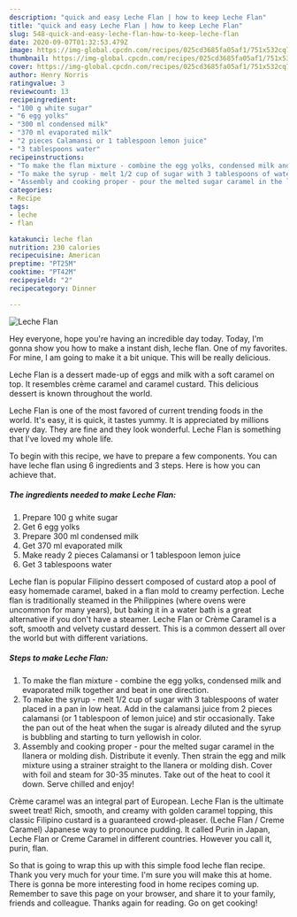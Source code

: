 ```yaml
---
description: "quick and easy Leche Flan | how to keep Leche Flan"
title: "quick and easy Leche Flan | how to keep Leche Flan"
slug: 548-quick-and-easy-leche-flan-how-to-keep-leche-flan
date: 2020-09-07T01:32:53.479Z
image: https://img-global.cpcdn.com/recipes/025cd3685fa05af1/751x532cq70/leche-flan-recipe-main-photo.jpg
thumbnail: https://img-global.cpcdn.com/recipes/025cd3685fa05af1/751x532cq70/leche-flan-recipe-main-photo.jpg
cover: https://img-global.cpcdn.com/recipes/025cd3685fa05af1/751x532cq70/leche-flan-recipe-main-photo.jpg
author: Henry Norris
ratingvalue: 3
reviewcount: 13
recipeingredient:
- "100 g white sugar"
- "6 egg yolks"
- "300 ml condensed milk"
- "370 ml evaporated milk"
- "2 pieces Calamansi or 1 tablespoon lemon juice"
- "3 tablespoons water"
recipeinstructions:
- "To make the flan mixture - combine the egg yolks, condensed milk and evaporated milk together and beat in one direction."
- "To make the syrup - melt 1/2 cup of sugar with 3 tablespoons of water placed in a pan in low heat. Add in the calamansi juice from 2 pieces calamansi (or 1 tablespoon of lemon juice) and stir occasionally. Take the pan out of the heat when the sugar is already diluted and the syrup is bubbling and starting to turn yellowish in color."
- "Assembly and cooking proper - pour the melted sugar caramel in the llanera or molding dish. Distribute it evenly. Then strain the egg and milk mixture using a strainer straight to the llanera or molding dish. Cover with foil and steam for 30-35 minutes. Take out of the heat to cool it down. Serve chilled and enjoy!"
categories:
- Recipe
tags:
- leche
- flan

katakunci: leche flan 
nutrition: 230 calories
recipecuisine: American
preptime: "PT25M"
cooktime: "PT42M"
recipeyield: "2"
recipecategory: Dinner

---
```



![Leche Flan](https://img-global.cpcdn.com/recipes/025cd3685fa05af1/751x532cq70/leche-flan-recipe-main-photo.jpg)

Hey everyone, hope you're having an incredible day today. Today, I'm gonna show you how to make a instant dish, leche flan. One of my favorites. For mine, I am going to make it a bit unique. This will be really delicious.

Leche Flan is a dessert made-up of eggs and milk with a soft caramel on top. It resembles crème caramel and caramel custard. This delicious dessert is known throughout the world.

Leche Flan is one of the most favored of current trending foods in the world. It's easy, it is quick, it tastes yummy. It is appreciated by millions every day. They are fine and they look wonderful. Leche Flan is something that I've loved my whole life.


To begin with this recipe, we have to prepare a few components. You can have leche flan using 6 ingredients and 3 steps. Here is how you can achieve that.

<!--inarticleads1-->

##### The ingredients needed to make Leche Flan:

1. Prepare 100 g white sugar
1. Get 6 egg yolks
1. Prepare 300 ml condensed milk
1. Get 370 ml evaporated milk
1. Make ready 2 pieces Calamansi or 1 tablespoon lemon juice
1. Get 3 tablespoons water


Leche flan is popular Filipino dessert composed of custard atop a pool of easy homemade caramel, baked in a flan mold to creamy perfection. Leche flan is traditionally steamed in the Philippines (where ovens were uncommon for many years), but baking it in a water bath is a great alternative if you don&#39;t have a steamer. Leche Flan or Crème Caramel is a soft, smooth and velvety custard dessert. This is a common dessert all over the world but with different variations. 

<!--inarticleads2-->

##### Steps to make Leche Flan:

1. To make the flan mixture - combine the egg yolks, condensed milk and evaporated milk together and beat in one direction.
1. To make the syrup - melt 1/2 cup of sugar with 3 tablespoons of water placed in a pan in low heat. Add in the calamansi juice from 2 pieces calamansi (or 1 tablespoon of lemon juice) and stir occasionally. Take the pan out of the heat when the sugar is already diluted and the syrup is bubbling and starting to turn yellowish in color.
1. Assembly and cooking proper - pour the melted sugar caramel in the llanera or molding dish. Distribute it evenly. Then strain the egg and milk mixture using a strainer straight to the llanera or molding dish. Cover with foil and steam for 30-35 minutes. Take out of the heat to cool it down. Serve chilled and enjoy!


Crème caramel was an integral part of European. Leche Flan is the ultimate sweet treat! Rich, smooth, and creamy with golden caramel topping, this classic Filipino custard is a guaranteed crowd-pleaser. (Leche Flan / Creme Caramel) Japanese way to pronounce pudding. It called Purin in Japan, Leche Flan or Creme Caramel in different countries. However you call it, purin, flan. 

So that is going to wrap this up with this simple food leche flan recipe. Thank you very much for your time. I'm sure you will make this at home. There is gonna be more interesting food in home recipes coming up. Remember to save this page on your browser, and share it to your family, friends and colleague. Thanks again for reading. Go on get cooking!
